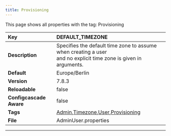 ```yaml
---
title: Provisioning
---
```


This page shows all properties with the tag: Provisioning

| __Key__ | DEFAULT_TIMEZONE |
|:----------------|:--------|
| __Description__ | Specifies the default time zone to assume when creating a user<br>and no explicit time zone is given in arguments.<br> |
| __Default__ | Europe/Berlin |
| __Version__ | 7.8.3 |
| __Reloadable__ | false |
| __Configcascade Aware__ | false |
| __Tags__ | <a href="https://documentation.open-xchange.com/latest/middleware/configuration/tags/Admin.html">Admin</a>,<a href="https://documentation.open-xchange.com/latest/middleware/configuration/tags/Timezone.html">Timezone</a>,<a href="https://documentation.open-xchange.com/latest/middleware/configuration/tags/User.html">User</a>,<a href="https://documentation.open-xchange.com/latest/middleware/configuration/tags/Provisioning.html">Provisioning</a> |
| __File__ | AdminUser.properties |

---
